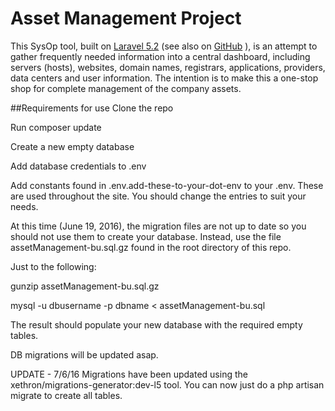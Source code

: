 # Asset Management Project

This SysOp tool, built on [Laravel 5.2](http://laravel.com/) (see also on [GitHub](https://github.com/laravel/laravel) ), is an attempt to gather frequently needed information into a central dashboard, including servers (hosts), websites, domain names, registrars, applications, providers, data centers and user information. The intention is to make this a one-stop shop for complete management of the company assets.

##Requirements for use
Clone the repo

Run composer update

Create a new empty database

Add database credentials to .env

Add constants found in .env.add-these-to-your-dot-env to your .env. These are used throughout the site. You should change the entries to suit your needs.

At this time (June 19, 2016), the migration files are not up to date so you should not use them to create your database. Instead, use the file assetManagement-bu.sql.gz found in the root directory of this repo.

Just to the following:

gunzip assetManagement-bu.sql.gz

mysql -u dbusername -p dbname < assetManagement-bu.sql

The result should populate your new database with the required empty tables.

DB migrations will be updated asap.

UPDATE - 7/6/16
Migrations have been updated using the xethron/migrations-generator:dev-l5 tool. You can now just do a php artisan migrate to create all tables.  
